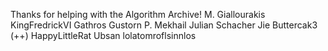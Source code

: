 Thanks for helping with the Algorithm Archive!
M. Giallourakis
KingFredrickVI
Gathros
Gustorn
P. Mekhail
Julian Schacher
Jie
Buttercak3 (++)
HappyLittleRat
Ubsan
lolatomroflsinnlos
